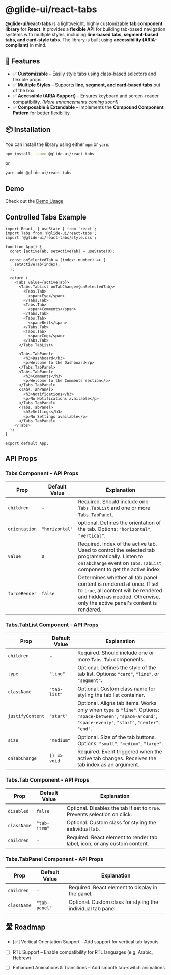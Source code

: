 # @glide-ui/react-tabs

**@glide-ui/react-tabs** is a lightweight, highly customizable **tab component library** for **React**. It provides a **flexible API** for building tab-based navigation systems with multiple styles, including **line-based tabs, segment-based tabs, and card-style tabs**. The library is built using **accessibility (ARIA-compliant)** in mind.

## 🚀 Features

- ✅ **Customizable** – Easily style tabs using class-based selectors and flexible props.
- ✅ **Multiple Styles** – Supports **line, segment, and card-based tabs** out of the box.
- ✅ **Accessible (ARIA Support)** – Ensures keyboard and screen-reader compatibility. _(More enhancements coming soon!)_
- ✅ **Composable & Extendable** – Implements the **Compound Component Pattern** for better flexibility.

## 📦 Installation

You can install the library using either `npm` or `yarn`:

```bash
npm install --save @glide-ui/react-tabs
```

or

```bash
yarn add @glide-ui/react-tabs
```

## Demo

Check out the [Demo Usage](https://abinesh-joyel.github.io/glide-ui/)

## Controlled Tabs Example

```tsx
import React, { useState } from 'react';
import Tabs from '@glide-ui/react-tabs';
import '@glide-ui/react-tabs/style.css';

function App() {
  const [activeTab, setActiveTab] = useState(0);

  const onSelectedTab = (index: number) => {
    setActiveTab(index);
  };

  return (
    <Tabs value={activeTab}>
      <Tabs.TabList onTabChange={onSelectedTab}>
        <Tabs.Tab>
          <span>Eye</span>
        </Tabs.Tab>
        <Tabs.Tab>
          <span>Comments</span>
        </Tabs.Tab>
        <Tabs.Tab>
          <span>Bell</span>
        </Tabs.Tab>
        <Tabs.Tab>
          <span>Cog</span>
        </Tabs.Tab>
      </Tabs.TabList>

      <Tabs.TabPanel>
        <h3>Dashboard</h3>
        <p>Welcome to the Dashboard</p>
      </Tabs.TabPanel>
      <Tabs.TabPanel>
        <h3>Comments</h3>
        <p>Welcome to the Comments section</p>
      </Tabs.TabPanel>
      <Tabs.TabPanel>
        <h3>Notifications</h3>
        <p>No Notifications available</p>
      </Tabs.TabPanel>
      <Tabs.TabPanel>
        <h3>Settings</h3>
        <p>No Settings available</p>
      </Tabs.TabPanel>
    </Tabs>
  );
}

export default App;
```

## API Props

### Tabs Component – API Props

| Prop          | Default Value  | Explanation                                                                                                                                                                                |
| ------------- | -------------- | ------------------------------------------------------------------------------------------------------------------------------------------------------------------------------------------ |
| `children`    | -              | Required. Should include one `Tabs.TabList` and one or more `Tabs.TabPanel`.                                                                                                               |
| `orientation` | `"horizontal"` | optional. Defines the orientation of the tab. Options: `"horizontal"`, `"vertical"`.                                                                                                       |
| `value`       | `0`            | Required. Index of the active tab. Used to control the selected tab programmatically. Listen to `onTabChange` event on `Tabs.TabList` component to get the active index                    |
| `forceRender` | `false`        | Determines whether all tab panel content is rendered at once. If set to `true`, all content will be rendered and hidden as needed. Otherwise, only the active panel's content is rendered. |

### Tabs.TabList Component - API Props

| Prop             | Default Value | Explanation                                                                                                                                                     |
| ---------------- | ------------- | --------------------------------------------------------------------------------------------------------------------------------------------------------------- |
| `children`       | -             | Required. Should include one or more `Tabs.Tab` components.                                                                                                     |
| `type`           | `"line"`      | Optional. Defines the style of the tab list. Options: `"card"`, `"line"`, or `"segment"`.                                                                       |
| `className`      | `"tab-list"`  | Optional. Custom class name for styling the tab list container.                                                                                                 |
| `justifyContent` | `"start"`     | Optional. Aligns tab items. Works only when `type` is `"line"`. Options: `"space-between"`, `"space-around"`, `"space-evenly"`, `"start"`, `"center"`, `"end"`. |
| `size`           | `"medium"`    | Optional. Size of the tab buttons. Options: `"small"`, `"medium"`, `"large"`.                                                                                   |
| `onTabChange`    | `() => void`  | Required. Event triggered when the active tab changes. Receives the tab index as an argument.                                                                   |

### Tabs.Tab Component - API Props

| Prop        | Default Value | Explanation                                                               |
| ----------- | ------------- | ------------------------------------------------------------------------- |
| `disabled`  | `false`       | Optional. Disables the tab if set to `true`. Prevents selection on click. |
| `className` | `"tab-item"`  | Optional. Custom class for styling the individual tab.                    |
| `children`  | -             | Required. React element to render tab label, icon, or any custom content. |

### Tabs.TabPanel Component - API Props

| Prop        | Default Value | Explanation                                                  |
| ----------- | ------------- | ------------------------------------------------------------ |
| `children`  | -             | Required. React element to display in the panel.             |
| `className` | `"tab-panel"` | Optional. Custom class for styling the individual tab panel. |

## 🛣️ Roadmap

- [✅] Vertical Orientation Support – Add support for vertical tab layouts

- [ ] RTL Support – Enable compatibility for RTL languages (e.g. Arabic, Hebrew)

- [ ] Enhanced Animations & Transitions – Add smooth tab-switch animations

